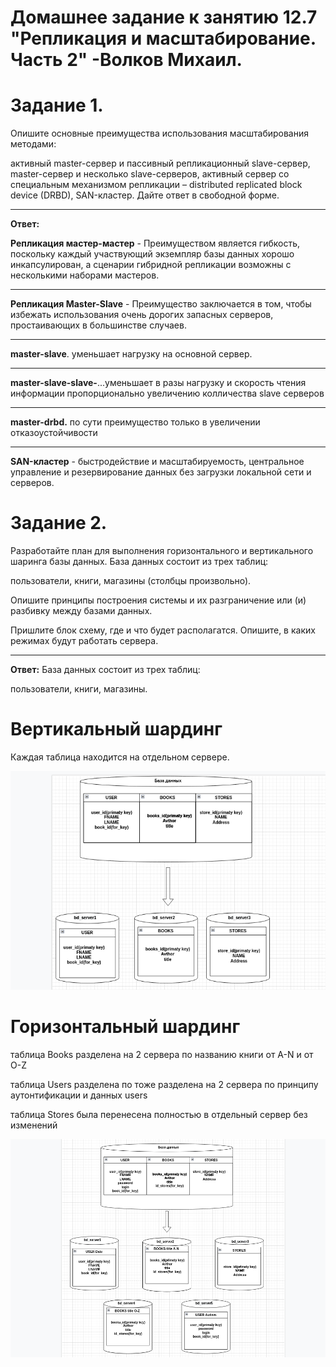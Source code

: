 # Домашнее задание к занятию 12.7 "Репликация и масштабирование. Часть 2" -Волков Михаил.


# Задание 1.
Опишите основные преимущества использования масштабирования методами:

активный master-сервер и пассивный репликационный slave-сервер,
master-сервер и несколько slave-серверов,
активный сервер со специальным механизмом репликации – distributed replicated block device (DRBD), SAN-кластер.
Дайте ответ в свободной форме.
___
**Ответ:**

**Репликация мастер-мастер** - Преимуществом является гибкость, поскольку каждый участвующий экземпляр базы данных хорошо инкапсулирован, а сценарии гибридной репликации возможны с несколькими наборами мастеров. 
___
**Репликация Master-Slave** - Преимущество заключается в том, чтобы избежать использования очень дорогих запасных серверов, простаивающих в большинстве случаев.
___
**master-slave**. уменьшает нагрузку на основной сервер.
___
**master-slave-slave-**...уменьшает в разы нагрузку и скорость чтения информации пропорционально увеличению колличества slave серверов
___
**master-drbd.** по сути преимущество только в увеличении отказоустойчивости
___
**SAN-кластер** - быстродействие и масштабируемость, центральное управление и резервирование данных без загрузки локальной сети и серверов.


# Задание 2.
Разработайте план для выполнения горизонтального и вертикального шаринга базы данных. База данных состоит из трех таблиц:

пользователи,
книги,
магазины (столбцы произвольно).

Опишите принципы построения системы и их разграничение или (и) разбивку между базами данных.

Пришлите блок схему, где и что будет располагатся. Опишите, в каких режимах будут работать сервера.
___
**Ответ:**
База данных состоит из трех таблиц:

пользователи,
книги,
магазины.

# Вертикальный шардинг

Каждая таблица находится на отдельном сервере. 


![](https://github.com/VolkovMixail/12-07/blob/main/img/01.png)





# Горизонтальный шардинг
таблица Books разделена на 2 сервера по названию книги от A-N и от O-Z

таблица Users разделена по тоже разделена на 2 сервера по принципу аутонтификации и данных users

таблица Stores была перенесена полностью в отдельный сервер без изменений 


![](https://github.com/VolkovMixail/12-07/blob/main/img/02.png)

